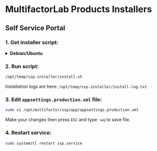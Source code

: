 # MultifactorLab Products Installers

## Self Service Portal

### 1. Get installer script:

<details><summary><b>Debian/Ubuntu</b></summary>

  ```sh
  sudo mkdir -p /opt/temp/ssp-installer && sudo chmod a+w /opt/temp/ssp-installer
  wget -q -O /opt/temp/ssp-installer/install.sh https://raw.githubusercontent.com/MultifactorLab/Install/main/src/ssp/install.sh
  sudo chmod +x /opt/temp/ssp-installer/install.sh
  ```
</details>

### 2. Run script:
```sh
/opt/temp/ssp-installer/install.sh
```
Installation logs are here: `/opt/temp/ssp-installer/install-log.txt`

### 3. Edit `appsettings.production.xml` file:
```sh
sudo vi /opt/multifactor/ssp/app/appsettings.production.xml
```
Make your changes then press `ESC` and type `:wq` to save file.

### 4. Restart service:
```sh
sudo systemctl restart ssp.service
```
